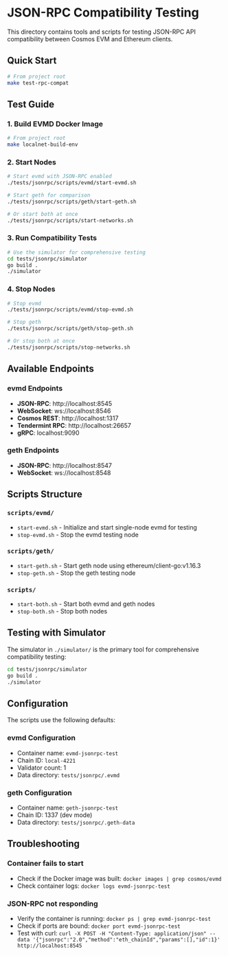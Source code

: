 # JSON-RPC Compatibility Testing

This directory contains tools and scripts for testing JSON-RPC API compatibility between Cosmos EVM and Ethereum clients.

## Quick Start

```bash
# From project root
make test-rpc-compat
```

## Test Guide

### 1. Build EVMD Docker Image

```bash
# From project root
make localnet-build-env
```

### 2. Start Nodes

```bash
# Start evmd with JSON-RPC enabled
./tests/jsonrpc/scripts/evmd/start-evmd.sh

# Start geth for comparison
./tests/jsonrpc/scripts/geth/start-geth.sh

# Or start both at once
./tests/jsonrpc/scripts/start-networks.sh
```

### 3. Run Compatibility Tests

```bash
# Use the simulator for comprehensive testing
cd tests/jsonrpc/simulator
go build .
./simulator
```

### 4. Stop Nodes

```bash
# Stop evmd
./tests/jsonrpc/scripts/evmd/stop-evmd.sh

# Stop geth
./tests/jsonrpc/scripts/geth/stop-geth.sh

# Or stop both at once
./tests/jsonrpc/scripts/stop-networks.sh
```

## Available Endpoints

### evmd Endpoints

- **JSON-RPC**: http://localhost:8545
- **WebSocket**: ws://localhost:8546  
- **Cosmos REST**: http://localhost:1317
- **Tendermint RPC**: http://localhost:26657
- **gRPC**: localhost:9090

### geth Endpoints

- **JSON-RPC**: http://localhost:8547
- **WebSocket**: ws://localhost:8548

## Scripts Structure

### `scripts/evmd/`

- `start-evmd.sh` - Initialize and start single-node evmd for testing
- `stop-evmd.sh` - Stop the evmd testing node

### `scripts/geth/`

- `start-geth.sh` - Start geth node using ethereum/client-go:v1.16.3
- `stop-geth.sh` - Stop the geth testing node

### `scripts/`

- `start-both.sh` - Start both evmd and geth nodes
- `stop-both.sh` - Stop both nodes

## Testing with Simulator

The simulator in `./simulator/` is the primary tool for comprehensive compatibility testing:

```bash
cd tests/jsonrpc/simulator
go build .
./simulator
```

## Configuration

The scripts use the following defaults:

### evmd Configuration

- Container name: `evmd-jsonrpc-test`
- Chain ID: `local-4221`
- Validator count: 1
- Data directory: `tests/jsonrpc/.evmd`

### geth Configuration

- Container name: `geth-jsonrpc-test`
- Chain ID: 1337 (dev mode)
- Data directory: `tests/jsonrpc/.geth-data`

## Troubleshooting

### Container fails to start

- Check if the Docker image was built: `docker images | grep cosmos/evmd`
- Check container logs: `docker logs evmd-jsonrpc-test`

### JSON-RPC not responding

- Verify the container is running: `docker ps | grep evmd-jsonrpc-test`
- Check if ports are bound: `docker port evmd-jsonrpc-test`
- Test with curl: `curl -X POST -H "Content-Type: application/json" --data '{"jsonrpc":"2.0","method":"eth_chainId","params":[],"id":1}' http://localhost:8545`
